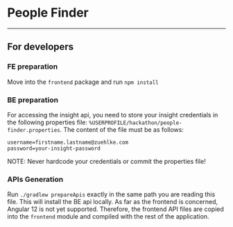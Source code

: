 # People Finder

---

## For developers

### FE preparation
Move into the `frontend` package and run `npm install`

### BE preparation
For accessing the insight api, you need to store your insight credentials in the following properties file: `%USERPROFILE/hackathon/people-finder.properties`.
The content of the file must be as follows:
```
username=firstname.lastname@zuehlke.com
password=your-insight-password
```

NOTE: Never hardcode your credentials or commit the properties file!

### APIs Generation
Run `./gradlew prepareApis` exactly in the same path you are reading this file. This will install the BE api locally.
As far as the frontend is concerned, Angular 12 is not yet supported. Therefore, the frontend API files are copied into
the `frontend` module and compiled with the rest of the application.